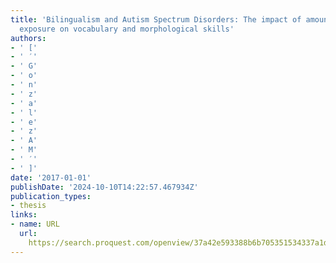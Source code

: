 ```yaml
---
title: 'Bilingualism and Autism Spectrum Disorders: The impact of amount of language
  exposure on vocabulary and morphological skills'
authors:
- ' ['
- ' ′'
- ' G'
- ' o'
- ' n'
- ' z'
- ' a'
- ' l'
- ' e'
- ' z'
- ' A'
- ' M'
- ' ′'
- ' ]'
date: '2017-01-01'
publishDate: '2024-10-10T14:22:57.467934Z'
publication_types:
- thesis
links:
- name: URL
  url: 
    https://search.proquest.com/openview/37a42e593388b6b705351534337a1d7d/1.pdf?pq-origsite=gscholar&cbl=18750&diss=y#page=34https://dam-oclc.bac-lac.gc.ca/download?is_thesis=1&oclc_number=1265038976&id=5e6e1d69-1394-4178-8f4f-a5b88e820b6e&fileName=4q77ft969.
---
```

